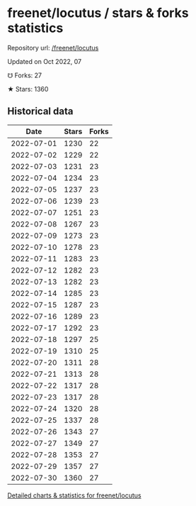 # freenet/locutus / stars & forks statistics

Repository url: [/freenet/locutus](https://github.com/freenet/locutus)

Updated on Oct 2022, 07

☋ Forks: 27

★ Stars: 1360

## Historical data
| Date | Stars | Forks |
|------|-------|-------|
| 2022-07-01 | 1230 | 22 | 
| 2022-07-02 | 1229 | 22 | 
| 2022-07-03 | 1231 | 23 | 
| 2022-07-04 | 1234 | 23 | 
| 2022-07-05 | 1237 | 23 | 
| 2022-07-06 | 1239 | 23 | 
| 2022-07-07 | 1251 | 23 | 
| 2022-07-08 | 1267 | 23 | 
| 2022-07-09 | 1273 | 23 | 
| 2022-07-10 | 1278 | 23 | 
| 2022-07-11 | 1283 | 23 | 
| 2022-07-12 | 1282 | 23 | 
| 2022-07-13 | 1282 | 23 | 
| 2022-07-14 | 1285 | 23 | 
| 2022-07-15 | 1287 | 23 | 
| 2022-07-16 | 1289 | 23 | 
| 2022-07-17 | 1292 | 23 | 
| 2022-07-18 | 1297 | 25 | 
| 2022-07-19 | 1310 | 25 | 
| 2022-07-20 | 1311 | 28 | 
| 2022-07-21 | 1313 | 28 | 
| 2022-07-22 | 1317 | 28 | 
| 2022-07-23 | 1317 | 28 | 
| 2022-07-24 | 1320 | 28 | 
| 2022-07-25 | 1337 | 28 | 
| 2022-07-26 | 1343 | 27 | 
| 2022-07-27 | 1349 | 27 | 
| 2022-07-28 | 1353 | 27 | 
| 2022-07-29 | 1357 | 27 | 
| 2022-07-30 | 1360 | 27 | 


[Detailed charts & statistics for freenet/locutus](https://reviewgithub.com/rep/freenet/locutus)
